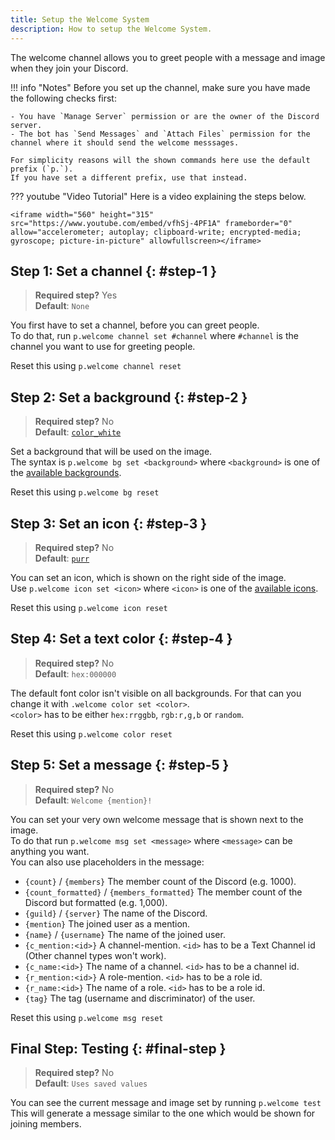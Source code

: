 ```yaml
---
title: Setup the Welcome System
description: How to setup the Welcome System.
---
```


The welcome channel allows you to greet people with a message and image when they join your Discord.

!!! info "Notes"
    Before you set up the channel, make sure you have made the following checks first:
    
    - You have `Manage Server` permission or are the owner of the Discord server.
    - The bot has `Send Messages` and `Attach Files` permission for the channel where it should send the welcome messsages.
    
    For simplicity reasons will the shown commands here use the default prefix (`p.`).  
    If you have set a different prefix, use that instead.

??? youtube "Video Tutorial"
    Here is a video explaining the steps below.
    
    <iframe width="560" height="315" src="https://www.youtube.com/embed/vfhSj-4PF1A" frameborder="0" allow="accelerometer; autoplay; clipboard-write; encrypted-media; gyroscope; picture-in-picture" allowfullscreen></iframe>

## Step 1: Set a channel {: #step-1 }
> **Required step?** Yes  
> **Default**: `None`

You first have to set a channel, before you can greet people.  
To do that, run `p.welcome channel set #channel` where `#channel` is the channel you want to use for greeting people.

Reset this using `p.welcome channel reset`

## Step 2: Set a background {: #step-2 }
> **Required step?** No  
> **Default**: [`color_white`](/bot/welcome-images#color_white)

Set a background that will be used on the image.  
The syntax is `p.welcome bg set <background>` where `<background>` is one of the [available backgrounds](/bot/welcome-images#backgrounds).

Reset this using `p.welcome bg reset`

## Step 3: Set an icon {: #step-3 }
> **Required step?** No  
> **Default**: [`purr`](/bot/welcome-images#purr)

You can set an icon, which is shown on the right side of the image.  
Use `p.welcome icon set <icon>` where `<icon>` is one of the [available icons](/bot/welcome-images#icons).

Reset this using `p.welcome icon reset`

## Step 4: Set a text color {: #step-4 }
> **Required step?** No  
> **Default**: `hex:000000`

The default font color isn't visible on all backgrounds. For that can you change it with `.welcome color set <color>`.  
`<color>` has to be either `hex:rrggbb`, `rgb:r,g,b` or `random`.

Reset this using `p.welcome color reset`

## Step 5: Set a message {: #step-5 }
> **Required step?** No  
> **Default**: `Welcome {mention}!`

You can set your very own welcome message that is shown next to the image.  
To do that run `p.welcome msg set <message>` where `<message>` can be anything you want.  
You can also use placeholders in the message:

- `{count}` / `{members}` The member count of the Discord (e.g. 1000).
- `{count_formatted}` / `{members_formatted}` The member count of the Discord but formatted (e.g. 1,000).
- `{guild}` / `{server}` The name of the Discord.
- `{mention}` The joined user as a mention.
- `{name}` / `{username}` The name of the joined user.
- `{c_mention:<id>}` A channel-mention. `<id>` has to be a Text Channel id (Other channel types won't work).
- `{c_name:<id>}` The name of a channel. `<id>` has to be a channel id.
- `{r_mention:<id>}` A role-mention. `<id>` has to be a role id.
- `{r_name:<id>}` The name of a role. `<id>` has to be a role id.
- `{tag}` The tag (username and discriminator) of the user.

Reset this using `p.welcome msg reset`

## Final Step: Testing {: #final-step }
> **Required step?** No  
> **Default**: `Uses saved values`

You can see the current message and image set by running `p.welcome test`  
This will generate a message similar to the one which would be shown for joining members.
